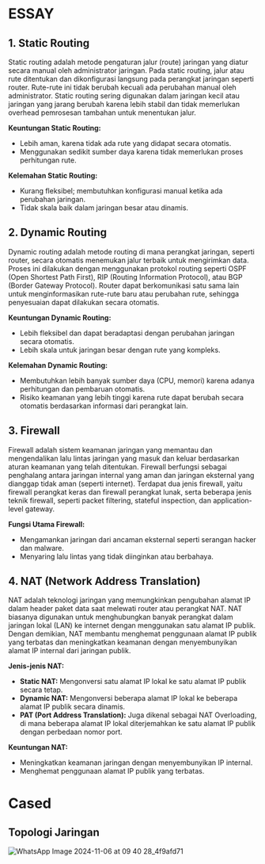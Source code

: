 # ESSAY

## 1. Static Routing
Static routing adalah metode pengaturan jalur (route) jaringan yang diatur secara manual oleh administrator jaringan. Pada static routing, jalur atau rute ditentukan dan dikonfigurasi langsung pada perangkat jaringan seperti router. Rute-rute ini tidak berubah kecuali ada perubahan manual oleh administrator. Static routing sering digunakan dalam jaringan kecil atau jaringan yang jarang berubah karena lebih stabil dan tidak memerlukan overhead pemrosesan tambahan untuk menentukan jalur.

**Keuntungan Static Routing:**
- Lebih aman, karena tidak ada rute yang didapat secara otomatis.
- Menggunakan sedikit sumber daya karena tidak memerlukan proses perhitungan rute.

**Kelemahan Static Routing:**
- Kurang fleksibel; membutuhkan konfigurasi manual ketika ada perubahan jaringan.
- Tidak skala baik dalam jaringan besar atau dinamis.

## 2. Dynamic Routing
Dynamic routing adalah metode routing di mana perangkat jaringan, seperti router, secara otomatis menemukan jalur terbaik untuk mengirimkan data. Proses ini dilakukan dengan menggunakan protokol routing seperti OSPF (Open Shortest Path First), RIP (Routing Information Protocol), atau BGP (Border Gateway Protocol). Router dapat berkomunikasi satu sama lain untuk menginformasikan rute-rute baru atau perubahan rute, sehingga penyesuaian dapat dilakukan secara otomatis.

**Keuntungan Dynamic Routing:**
- Lebih fleksibel dan dapat beradaptasi dengan perubahan jaringan secara otomatis.
- Lebih skala untuk jaringan besar dengan rute yang kompleks.

**Kelemahan Dynamic Routing:**
- Membutuhkan lebih banyak sumber daya (CPU, memori) karena adanya perhitungan dan pembaruan otomatis.
- Risiko keamanan yang lebih tinggi karena rute dapat berubah secara otomatis berdasarkan informasi dari perangkat lain.

## 3. Firewall
Firewall adalah sistem keamanan jaringan yang memantau dan mengendalikan lalu lintas jaringan yang masuk dan keluar berdasarkan aturan keamanan yang telah ditentukan. Firewall berfungsi sebagai penghalang antara jaringan internal yang aman dan jaringan eksternal yang dianggap tidak aman (seperti internet). Terdapat dua jenis firewall, yaitu firewall perangkat keras dan firewall perangkat lunak, serta beberapa jenis teknik firewall, seperti packet filtering, stateful inspection, dan application-level gateway.

**Fungsi Utama Firewall:**
- Mengamankan jaringan dari ancaman eksternal seperti serangan hacker dan malware.
- Menyaring lalu lintas yang tidak diinginkan atau berbahaya.

## 4. NAT (Network Address Translation)
NAT adalah teknologi jaringan yang memungkinkan pengubahan alamat IP dalam header paket data saat melewati router atau perangkat NAT. NAT biasanya digunakan untuk menghubungkan banyak perangkat dalam jaringan lokal (LAN) ke internet dengan menggunakan satu alamat IP publik. Dengan demikian, NAT membantu menghemat penggunaan alamat IP publik yang terbatas dan meningkatkan keamanan dengan menyembunyikan alamat IP internal dari jaringan publik.

**Jenis-jenis NAT:**
- **Static NAT:** Mengonversi satu alamat IP lokal ke satu alamat IP publik secara tetap.
- **Dynamic NAT:** Mengonversi beberapa alamat IP lokal ke beberapa alamat IP publik secara dinamis.
- **PAT (Port Address Translation):** Juga dikenal sebagai NAT Overloading, di mana beberapa alamat IP lokal diterjemahkan ke satu alamat IP publik dengan perbedaan nomor port.

**Keuntungan NAT:**
- Meningkatkan keamanan jaringan dengan menyembunyikan IP internal.
- Menghemat penggunaan alamat IP publik yang terbatas.

# Cased
## Topologi Jaringan
![WhatsApp Image 2024-11-06 at 09 40 28_4f9afd71](https://github.com/user-attachments/assets/bca08a59-175c-4d0f-8679-e9842036898d)
